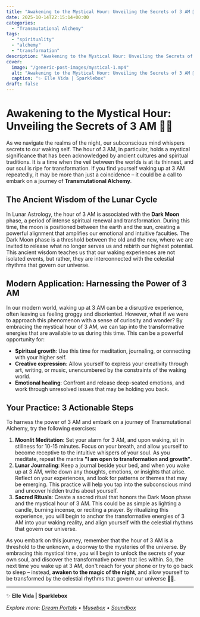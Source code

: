 ```yaml
---
title: "Awakening to the Mystical Hour: Unveiling the Secrets of 3 AM 🌙✨"
date: 2025-10-14T22:15:14+00:00
categories:
  - "Transmutational Alchemy"
tags:
  - "spirituality"
  - "alchemy"
  - "transformation"
description: "Awakening to the Mystical Hour: Unveiling the Secrets of 3 AM 🌙✨"
cover:
  image: "/generic-post-images/mystical-1.mp4"
  alt: "Awakening to the Mystical Hour: Unveiling the Secrets of 3 AM 🌙✨"
  caption: "✨ Elle Vida | Sparklebox"
draft: false
---
```


# Awakening to the Mystical Hour: Unveiling the Secrets of 3 AM 🌙✨

As we navigate the realms of the night, our subconscious mind whispers secrets to our waking self. The hour of 3 AM, in particular, holds a mystical significance that has been acknowledged by ancient cultures and spiritual traditions. It is a time when the veil between the worlds is at its thinnest, and our soul is ripe for transformation. If you find yourself waking up at 3 AM repeatedly, it may be more than just a coincidence – it could be a call to embark on a journey of **Transmutational Alchemy**.

## The Ancient Wisdom of the Lunar Cycle
In Lunar Astrology, the hour of 3 AM is associated with the **Dark Moon** phase, a period of intense spiritual renewal and transformation. During this time, the moon is positioned between the earth and the sun, creating a powerful alignment that amplifies our emotional and intuitive faculties. The Dark Moon phase is a threshold between the old and the new, where we are invited to release what no longer serves us and rebirth our highest potential. This ancient wisdom teaches us that our waking experiences are not isolated events, but rather, they are interconnected with the celestial rhythms that govern our universe.

## Modern Application: Harnessing the Power of 3 AM
In our modern world, waking up at 3 AM can be a disruptive experience, often leaving us feeling groggy and disoriented. However, what if we were to approach this phenomenon with a sense of curiosity and wonder? By embracing the mystical hour of 3 AM, we can tap into the transformative energies that are available to us during this time. This can be a powerful opportunity for:
* **Spiritual growth**: Use this time for meditation, journaling, or connecting with your higher self.
* **Creative expression**: Allow yourself to express your creativity through art, writing, or music, unencumbered by the constraints of the waking world.
* **Emotional healing**: Confront and release deep-seated emotions, and work through unresolved issues that may be holding you back.

## Your Practice: 3 Actionable Steps
To harness the power of 3 AM and embark on a journey of Transmutational Alchemy, try the following exercises:

1. **Moonlit Meditation**: Set your alarm for 3 AM, and upon waking, sit in stillness for 10-15 minutes. Focus on your breath, and allow yourself to become receptive to the intuitive whispers of your soul. As you meditate, repeat the mantra **"I am open to transformation and growth"**.
2. **Lunar Journaling**: Keep a journal beside your bed, and when you wake up at 3 AM, write down any thoughts, emotions, or insights that arise. Reflect on your experiences, and look for patterns or themes that may be emerging. This practice will help you tap into the subconscious mind and uncover hidden truths about yourself.
3. **Sacred Rituals**: Create a sacred ritual that honors the Dark Moon phase and the mystical hour of 3 AM. This could be as simple as lighting a candle, burning incense, or reciting a prayer. By ritualizing this experience, you will begin to anchor the transformative energies of 3 AM into your waking reality, and align yourself with the celestial rhythms that govern our universe.

As you embark on this journey, remember that the hour of 3 AM is a threshold to the unknown, a doorway to the mysteries of the universe. By embracing this mystical time, you will begin to unlock the secrets of your own soul, and discover the transformative power that lies within. So, the next time you wake up at 3 AM, don't reach for your phone or try to go back to sleep – instead, **awaken to the magic of the night**, and allow yourself to be transformed by the celestial rhythms that govern our universe 🌃💫.

---

✨ **Elle Vida | Sparklebox**

*Explore more: [Dream Portals](/the-dreamtoolkit/) • [Musebox](/musebox-dreams/) • [Soundbox](/soundbox/)*
